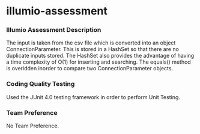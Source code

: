 # illumio-assessment

### Illumio Assessment Description
The input is taken from the csv file which is converted into an object ConnectionParameter. This is stored in a HashSet so that there are no duplicate inputs stored. The HashSet also provides the advantage of having a time complexity of O(1) for inserting and searching. The equals() method is overidden inorder to compare two ConnectionParameter objects.

### Coding Quality Testing
Used the JUnit 4.0 testing framework in order to perform Unit Testing.

### Team Preference
No Team Preference.

